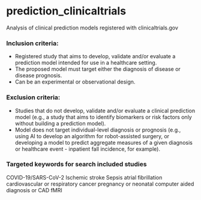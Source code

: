 # prediction_clinicaltrials
Analysis of clinical prediction models registered with clinicaltrials.gov


### Inclusion criteria:

- Registered study that aims to develop, validate and/or evaluate a prediction model intended for use in a healthcare setting.
- The proposed model must target either the diagnosis of disease or disease prognosis.
- Can be an experimental or observational design.


### Exclusion criteria:

- Studies that do not develop, validate and/or evaluate a clinical prediction model (e.g., a study that aims to identify biomarkers or risk factors only without building a prediction model).
- Model does not target individual-level diagnosis or prognosis (e.g., using AI to develop an algorithm for robot-assisted surgery, or developing a model to predict aggregate measures of a given diagnosis or healthcare event - inpatient fall incidence, for example).


### Targeted keywords for search included studies

COVID-19/SARS-CoV-2
Ischemic stroke
Sepsis
atrial fibrillation
cardiovascular or respiratory
cancer
pregnancy or neonatal
computer aided diagnosis or CAD
fMRI